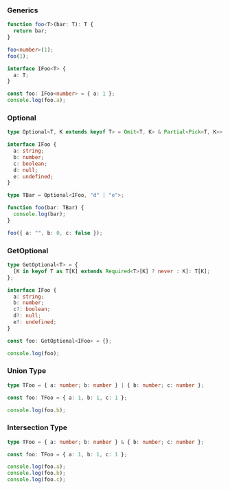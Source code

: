 ### Generics

```typescript
function foo<T>(bar: T): T {
  return bar;
}

foo<number>(1);
foo(1);
```

```typescript
interface IFoo<T> {
  a: T;
}

const foo: IFoo<number> = { a: 1 };
console.log(foo.a);
```

### Optional

```typescript
type Optional<T, K extends keyof T> = Omit<T, K> & Partial<Pick<T, K>>;

interface IFoo {
  a: string;
  b: number;
  c: boolean;
  d: null;
  e: undefined;
}

type TBar = Optional<IFoo, "d" | "e">;

function foo(bar: TBar) {
  console.log(bar);
}

foo({ a: "", b: 0, c: false });
```

### GetOptional

```typescript
type GetOptional<T> = {
  [K in keyof T as T[K] extends Required<T>[K] ? never : K]: T[K];
};

interface IFoo {
  a: string;
  b: number;
  c?: boolean;
  d?: null;
  e?: undefined;
}

const foo: GetOptional<IFoo> = {};

console.log(foo);
```

### Union Type

```typescript
type TFoo = { a: number; b: number } | { b: number; c: number };

const foo: TFoo = { a: 1, b: 1, c: 1 };

console.log(foo.b);
```

### Intersection Type

```typescript
type TFoo = { a: number; b: number } & { b: number; c: number };

const foo: TFoo = { a: 1, b: 1, c: 1 };

console.log(foo.a);
console.log(foo.b);
console.log(foo.c);
```
